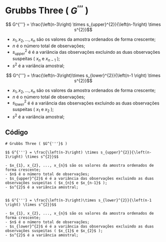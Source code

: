 # Grubbs Three ( $G^{'''}$ )

$$ G^{'''} = \frac{\left(n-3\right) \times s_{upper}^{2}}{\left(n-1\right) \times s^{2}}$$

- $x_{1}, x_{2}, ..., x_{n}$ são os valores da amostra ordenados de forma crescente;
- $n$ é o número total de observações;
- $s_{upper}^{2}$ é é a variância das observações excluindo as duas observações suspeitas ( $x_{n}$ e $x_{n-1}$ );
- $s^{2}$ é a variância amostral;


$$ G^{'''} = \frac{\left(n-3\right)\times s_{lower}^{2}}{\left(n-1 \right) \times s^{2}}$$

- $x_{1}, x_{2}, ..., x_{n}$ são os valores da amostra ordenados de forma crescente;
- $n$ é o número total de observações;
- $s_{lower}^{2}$ é é a variância das observações excluindo as duas observações suspeitas ( $x_{1}$ e $x_{2}$ );
- $s^{2}$ é a variância amostral;


## Código

```
# Grubbs Three ( $G^{'''}$ )

$$ G^{'''} = \frac{\left(n-3\right) \times s_{upper}^{2}}{\left(n-1\right) \times s^{2}}$$

- $x_{1}, x_{2}, ..., x_{n}$ são os valores da amostra ordenados de forma crescente;
- $n$ é o número total de observações;
- $s_{upper}^{2}$ é é a variância das observações excluindo as duas observações suspeitas ( $x_{n}$ e $x_{n-1}$ );
- $s^{2}$ é a variância amostral;


$$ G^{'''} = \frac{\left(n-3\right)\times s_{lower}^{2}}{\left(n-1 \right) \times s^{2}}$$

- $x_{1}, x_{2}, ..., x_{n}$ são os valores da amostra ordenados de forma crescente;
- $n$ é o número total de observações;
- $s_{lower}^{2}$ é é a variância das observações excluindo as duas observações suspeitas ( $x_{1}$ e $x_{2}$ );
- $s^{2}$ é a variância amostral;
```